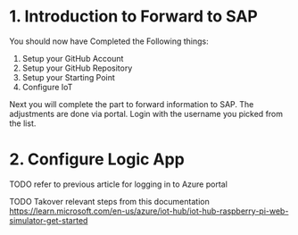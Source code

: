 # 1. Introduction to Forward to SAP

You should now have Completed the Following things:
1. Setup your GitHub Account
2. Setup your GitHub Repository
3. Setup your Starting Point
4. Configure IoT

Next you will complete the part to forward information to SAP. The adjustments are done via portal. Login with the username you picked from the list.

# 2. Configure Logic App

TODO refer to previous article for logging in to Azure portal

TODO Takover relevant steps from this documentation https://learn.microsoft.com/en-us/azure/iot-hub/iot-hub-raspberry-pi-web-simulator-get-started
